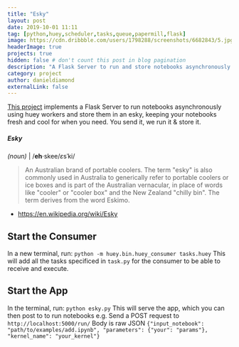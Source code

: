 ```yaml
---
title: "Esky"
layout: post
date: 2019-10-01 11:11
tag: [python,huey,scheduler,tasks,queue,papermill,flask]
image: https://cdn.dribbble.com/users/1798288/screenshots/6682843/5.jpg
headerImage: true
projects: true
hidden: false # don't count this post in blog pagination
description: "A Flask Server to run and store notebooks asynchronously using huey workers."
category: project
author: danieldiamond
externalLink: false
---
```

[This project](https://github.com/danieldiamond/esky) implements a Flask Server to run notebooks asynchronously using huey workers and store them in an esky, keeping your notebooks fresh and cool for when you need. You send it, we run it & store it.

##### Esky
*(noun)* | /**eh**·skee/*ɛ*sˈki/
> An Australian brand of portable coolers. The term "esky" is also commonly used in Australia to generically refer to portable coolers or ice boxes and is part of the Australian vernacular, in place of words like "cooler" or "cooler box" and the New Zealand "chilly bin". The term derives from the word Eskimo.
- https://en.wikipedia.org/wiki/Esky

## Start the Consumer
In a new terminal, run: `python -m huey.bin.huey_consumer tasks.huey`
This will add all the tasks specificed in `task.py` for the consumer to be able to receive and execute.

## Start the App
In the terminal, run: `python esky.py`
This will serve the app, which you can then post to to run notebooks
e.g.
Send a POST request to `http://localhost:5000/run/`
Body is raw JSON
`{"input_notebook": "path/to/examples/add.ipynb", "parameters": {"your": "params"}, "kernel_name": "your_kernel"}`